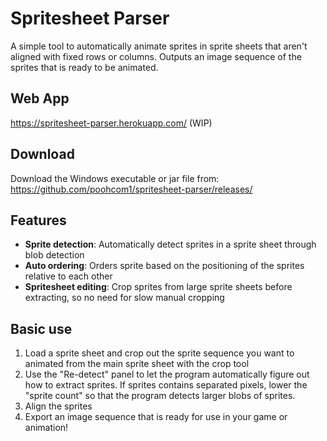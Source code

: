 # Spritesheet Parser

A simple tool to automatically animate sprites in sprite sheets that aren't aligned with fixed rows or columns. Outputs an image sequence of the sprites that is ready to be animated.

## Web App
https://spritesheet-parser.herokuapp.com/ (WIP)


## Download

Download the Windows executable or jar file from:
https://github.com/poohcom1/spritesheet-parser/releases/

## Features
- **Sprite detection**: Automatically detect sprites in a sprite sheet through blob detection
- **Auto ordering**: Orders sprite based on the positioning of the sprites relative to each other
- **Spritesheet editing**: Crop sprites from large sprite sheets before extracting, so no need for slow manual cropping

## Basic use
1. Load a sprite sheet and crop out the sprite sequence you want to animated from the main sprite sheet with the crop tool
2. Use the "Re-detect" panel to let the program automatically figure out how to extract sprites. If sprites contains separated pixels, lower the "sprite count" so that the program detects larger blobs of sprites.
3. Align the sprites
4. Export an image sequence that is ready for use in your game or animation!
